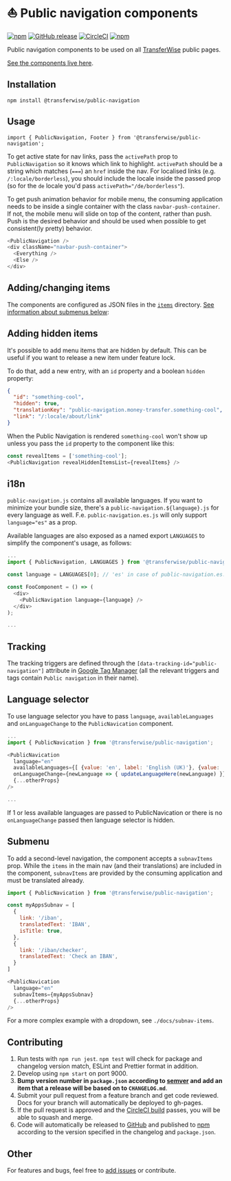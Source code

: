 # :sailboat: Public navigation components

[![npm](https://img.shields.io/npm/v/@transferwise/public-navigation.svg)](https://www.npmjs.com/package/@transferwise/public-navigation)
[![GitHub release](https://img.shields.io/github/release/transferwise/public-navigation.svg)](https://github.com/transferwise/public-navigation/releases)
[![CircleCI](https://img.shields.io/circleci/project/github/transferwise/public-navigation/master.svg)](https://circleci.com/gh/transferwise/public-navigation)
[![npm](https://img.shields.io/npm/l/@transferwise/public-navigation.svg)](https://github.com/transferwise/public-navigation/blob/master/LICENSE)

Public navigation components to be used on all [TransferWise](https://transferwise.com) public pages.

[See the components live here](https://transferwise.github.io/public-navigation/).

## Installation

`npm install @transferwise/public-navigation`

## Usage

`import { PublicNavigation, Footer } from '@transferwise/public-navigation';`

To get active state for nav links, pass the `activePath` prop to `PublicNavigation` so it knows which link to highlight. `activePath` should be a string which matches (`===`) an `href` inside the nav. For localised links (e.g. `/:locale/borderless`), you should include the locale inside the passed prop (so for the `de` locale you'd pass `activePath="/de/borderless"`).

To get push animation behavior for mobile menu, the consuming application needs to be inside a single container with the class `navbar-push-container`. If not, the mobile menu will slide on top of the content, rather than push. Push is the desired behavior and should be used when possible to get consistent(ly pretty) behavior.

```javascript
<PublicNavigation />
<div className="navbar-push-container">
  <Everything />
  <Else />
</div>
```

## Adding/changing items

The components are configured as JSON files in the [`items`](items/) directory. [See information about submenus below](#Submenu):

## Adding hidden items

It's possible to add menu items that are hidden by default. This can be useful if you want to release a new item under feature lock.

To do that, add a new entry, with an `id` property and a boolean `hidden` property:

```json
{
  "id": "something-cool",
  "hidden": true,
  "translationKey": "public-navigation.money-transfer.something-cool",
  "link": "/:locale/about/link"
}
```

When the Public Navigation is rendered `something-cool` won't show up unless you pass the `id` property to the component like this:

```javascript
const revealItems = ['something-cool'];
<PublicNavigation revealHiddenItemsList={revealItems} />
```

## i18n

`public-navigation.js` contains all available languages.
If you want to minimize your bundle size, there's a `public-navigation.${language}.js` for every language as well.
F.e. `public-navigation.es.js` will only support `language="es"` as a prop.

Available languages are also exposed as a named export `LANGUAGES` to simplify the component's usage, as follows:

```javascript
...
import { PublicNavigation, LANGUAGES } from '@transferwise/public-navigation';

const language = LANGUAGES[0]; // 'es' in case of public-navigation.es.js

const FooComponent = () => (
  <div>
    <PublicNavigation language={language} />
  </div>
);

...
```

## Tracking

The tracking triggers are defined through the `[data-tracking-id="public-navigation"]` attribute
in [Google Tag Manager](https://tagmanager.google.com)
(all the relevant triggers and tags contain `Public navigation` in their name).

## Language selector

To use language selector you have to pass `language`, `availableLanguages` and `onLanguageChange` to the `PublicNavication` component.

```javascript
...
import { PublicNavication } from '@transferwise/public-navigation';

<PublicNavication
  language="en"
  availableLanguages={[ {value: 'en', label: 'English (UK)'}, {value: 'de', label: 'Deutsch'} ]}
  onLanguageChange={newLanguage => { updateLanguageHere(newLanguage) }}
  {...otherProps}
/>

...
```

If 1 or less available languages are passed to PublicNavication or there is no `onLanguageChange` passed then language selector is hidden.

## Submenu

To add a second-level navigation, the component accepts a `subnavItems` prop. While the `items` in the main nav (and their translations) are included in the component, `subnavItems` are provided by the consuming application and must be translated already.

```javascript
import { PublicNavication } from '@transferwise/public-navigation';

const myAppsSubnav = [
  {
    link: '/iban',
    translatedText: 'IBAN',
    isTitle: true,
  },
  {
    link: '/iban/checker',
    translatedText: 'Check an IBAN',
  }
]

<PublicNavication
  language="en"
  subnavItems={myAppsSubnav}
  {...otherProps}
/>
```

For a more complex example with a dropdown, see `./docs/subnav-items`.

## Contributing

1. Run tests with `npm run jest`. `npm test` will check for package and changelog version match, ESLint and Prettier format in addition.
2. Develop using `npm start` on port 9000.
3. **Bump version number in `package.json` according to [semver](http://semver.org/) and add an item that a release will be based on to `CHANGELOG.md`**.
4. Submit your pull request from a feature branch and get code reviewed. Docs for your branch will automatically be deployed to gh-pages.
5. If the pull request is approved and the [CircleCI build](https://circleci.com/gh/transferwise/public-navigation) passes, you will be able to squash and merge.
6. Code will automatically be released to [GitHub](https://github.com/transferwise/public-navigation/releases) and published to [npm](https://www.npmjs.com/package/@transferwise/public-navigation) according to the version specified in the changelog and `package.json`.

## Other

For features and bugs, feel free to [add issues](https://github.com/transferwise/public-navigation/issues) or contribute.
